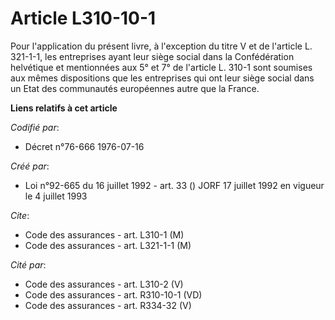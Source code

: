 # Article L310-10-1

Pour l'application du présent livre, à l'exception du titre V et de l'article L. 321-1-1, les entreprises ayant leur siège
social dans la Confédération helvétique et mentionnées aux 5° et 7° de l'article L. 310-1 sont soumises aux mêmes
dispositions que les entreprises qui ont leur siège social dans un Etat des communautés européennes autre que la France.

**Liens relatifs à cet article**

_Codifié par_:

  - Décret n°76-666 1976-07-16

_Créé par_:

  - Loi n°92-665 du 16 juillet 1992 - art. 33 () JORF 17 juillet 1992 en vigueur le 4 juillet 1993

_Cite_:

  - Code des assurances - art. L310-1 (M)
  - Code des assurances - art. L321-1-1 (M)

_Cité par_:

  - Code des assurances - art. L310-2 (V)
  - Code des assurances - art. R310-10-1 (VD)
  - Code des assurances - art. R334-32 (V)
